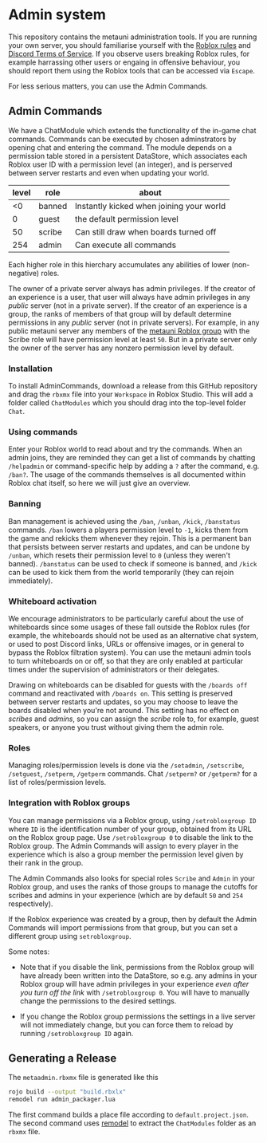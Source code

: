 # Admin system

This repository contains the metauni administration tools. If you are running your own server, you should familiarise yourself with the [Roblox rules](https://metauni.org/posts/rules/rules) and [Discord Terms of Service](https://discord.com/terms). If you observe users breaking Roblox rules, for example harrassing other users or engaing in offensive behaviour, you should report them using the Roblox tools that can be accessed via `Escape`.

For less serious matters, you can use the Admin Commands.

## Admin Commands

We have a ChatModule which extends the functionality of the in-game chat commands. Commands can be executed by chosen adminstrators by opening chat and entering the command. The module depends on a permission table stored in a persistent DataStore, which associates each Roblox user ID with a permission level (an integer), and is perserved between server restarts and even when updating your world.

|level|role|about|
|--|--|--|
|<0| banned|Instantly kicked when joining your world|
|0| guest | the default permission level|
|50| scribe|Can still draw when boards turned off|
|254| admin|Can execute all commands|

Each higher role in this hierchary accumulates any abilities of lower (non-negative) roles.

The owner of a private server always has admin privileges. If the creator of an experience is a user, that user will always have admin privileges in any *public* server (not in a private server). If the creator of an experience is a group, the ranks of members of that group will by default determine permissions in any *public* server (not in private servers). For example, in any public metauni server any members of the [metauni Roblox group](https://www.roblox.com/groups/13108882/metauni#!/about) with the Scribe role will have permission level at least `50`. But in a private server only the owner of the server has any nonzero permission level by default.

### Installation

To install AdminCommands, download a release from this GitHub repository and drag the `rbxmx` file into your `Workspace` in Roblox Studio. This will add a folder called `ChatModules` which you should drag into the top-level folder `Chat`. 

### Using commands

Enter your Roblox world to read about and try the commands. When an admin joins, they are reminded they can get a list of commands by chatting `/helpadmin` or command-specific help by adding a `?` after the command, e.g. `/ban?`. The usage of the commands themselves is all documented within Roblox chat itself, so here we will just give an overview.

### Banning

Ban management is achieved using the `/ban`, `/unban`, `/kick`, `/banstatus` commands. `/ban` lowers a players permission level to `-1`, kicks them from the game and rekicks them whenever they rejoin. This is a permanent ban that persists between server restarts and updates, and can be undone by `/unban`, which resets their permission level to `0` (unless they weren't banned). `/banstatus` can be used to check if someone is banned, and `/kick` can be used to kick them from the world temporarily (they can rejoin immediately).

### Whiteboard activation

We encourage administrators to be particularly careful about the use of whiteboards since some usages of these fall outside the Roblox rules (for example, the whiteboards should not be used as an alternative chat system, or used to post Discord links, URLs or offensive images, or in general to bypass the Roblox filtration system). You can use the metauni admin tools to turn whiteboards on or off, so that they are only enabled at particular times under the supervision of administrators or their delegates.

Drawing on whiteboards can be disabled for guests with the `/boards off` command and reactivated with `/boards on`. This setting is preserved between server restarts and updates, so you may choose to leave the boards disabled when you're not around. This setting has no effect on *scribes* and *admins*, so you can assign the *scribe* role to, for example, guest speakers, or anyone you trust without giving them the admin role.

### Roles

Managing roles/permission levels is done via the `/setadmin`, `/setscribe`, `/setguest`, `/setperm`, `/getperm` commands. Chat `/setperm?` or `/getperm?` for a list of roles/permission levels.

### Integration with Roblox groups

You can manage permissions via a Roblox group, using `/setrobloxgroup ID` where `ID` is the identification number of your group, obtained from its URL on the Roblox group page. Use `/setrobloxgroup 0` to disable the link to the Roblox group. The Admin Commands will assign to every player in the experience which is also a group member the permission level given by their rank in the group.

The Admin Commands also looks for special roles `Scribe` and `Admin` in your Roblox group, and uses the ranks of those groups to manage the cutoffs for scribes and admins in your experience (which are by default `50` and `254` respectively).

If the Roblox experience was created by a group, then by default the Admin Commands will import permissions from that group, but you can set a different group using `setrobloxgroup`.

Some notes:

* Note that if you disable the link, permissions from the Roblox group will have already been written into the DataStore, so e.g. any admins in your Roblox group will have admin privileges in your experience *even after you turn off the link* with `/setrobloxgroup 0`. You will have to manually change the permissions to the desired settings.

* If you change the Roblox group permissions the settings in a live server will not immediately change, but you can force them to reload by running `/setrobloxgroup ID` again.

## Generating a Release

The `metaadmin.rbxmx` file is generated like this
```bash
rojo build --output "build.rbxlx"
remodel run admin_packager.lua
```

The first command builds a place file according to `default.project.json`.
The second command uses [remodel](https://github.com/rojo-rbx/remodel) to extract the `ChatModules` folder as an `rbxmx` file.